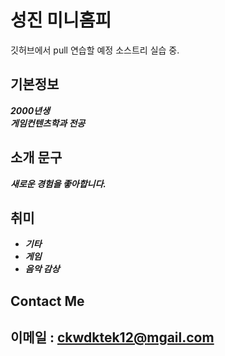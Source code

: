 # 성진 미니홈피

깃허브에서 pull 연습할 예정
소스트리 실습 중.

## **기본정보**

*****2000년생*****  
*****게임컨텐츠학과 전공*****

## 소개 문구
*****새로운 경험을 좋아합니다.*****

## 취미

* ***기타***
* ***게임***
* ***음악 감상***

## Contact Me
이메일 : ckwdktek12@mgail.com
---
